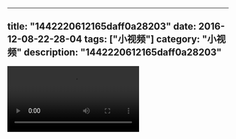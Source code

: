 
---
title: "1442220612165daff0a28203"
date: 2016-12-08-22-28-04
tags: ["小视频"]
category: "小视频"
description: "1442220612165daff0a28203"
---
<video src="http://ohtsqip0g.bkt.clouddn.com/1442220612165daff0a28203.mp4" controls="controls"></video>
